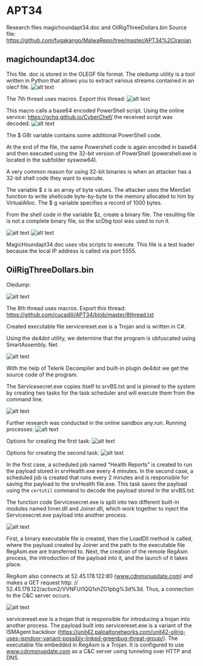 # APT34
Research files  magichoundapt34.doc and  OilRigThreeDollars.bin
Source file:
<https://github.com/fugakango/MalwaRepo/tree/master/APT34%2CIranian>
## magichoundapt34.doc
This file. doc is stored in the OLEGF file format. The oledump utility is a tool written in Python that allows you to extract various streams contained in an olecf file.
![alt text](screen/magic_ole.PNG "Oledump")

The 7th thread uses macros. Export this thread:
![alt text](screen/7thread.PNG "Oledump export")

This macro calls a base64 encoded PowerShell script. Using the online service: <https://gchq.github.io/CyberChef/> the received script was decoded.
![alt text](screen/magic_decode.PNG "Decode")

The $ G8t variable contains some additional PowerShell code.

At the end of the file, the same Powershell code is again encoded in base64 and then executed using the 32-bit version of PowerShell (powershell.exe is located in the subfolder syswow64).

A very common reason for using 32-bit binaries is when an attacker has a 32-bit shell code they want to execute. 

The variable $ z is an array of byte values. The attacker uses the MemSet function to write shellcode byte-by-byte to the memory allocated to him by VirtualAlloc. The $ g variable specifies a record of 1000 bytes.

From the shell code in the variable $z, create a binary file. The resulting file is not a complete binary file, so the scDbg tool was used to run it.

![alt text](screen/scdbg.PNG "scDbg")
![alt text](screen/magic_run.PNG "scDbg")

MagicHoundapt34.doc uses vbs scripts to execute. This file is a test loader because the local IP address is called via port 5555.
## OilRigThreeDollars.bin
Oledump:

![alt text](screen/oil_ole.PNG "Oledump")

The 8th thread uses macros. Export this thread:
<https://github.com/cucadili/APT34/blob/master/8thread.txt>

Created executable file servicereset.exe is a Trojan and is written in C#.

Using the de4dot utility, we determine that the program is obfuscated using SmartAssembly. Net.

![alt text](screen/de4dot.PNG "de4dot")

With the help of Telerik Decompiler and built-in plugin de4dot we get the source code of the program.

The Servicesecret.exe copies itself to srvBS.txt and is pinned to the system by creating two tasks for the task scheduler and will execute them from the command line.

![alt text](screen/two_task.PNG "two tasks")

Further research was conducted in the online sandbox any.run.
Running processes:
![alt text](screen/run_process.PNG "Process")

Options for creating the first task:
![alt text](screen/param1.PNG "Param1")

Options for creating the seсond task:
![alt text](screen/param2.PNG "Param2")

In the first case, a scheduled job named “Health Reports” is created to run the payload stored in srvHealth.exe every 4 minutes. 
In the second case, a scheduled job is created that runs every 2 minutes and is responsible for saving the payload to the srvHealth file.exe. This task saves the payload using the `certutil` command to decode the payload stored in the srvBS.txt.

The function code Servicesecret.exe is split into two different built-in modules named Inner.dll and Joiner.dll, which work together to inject the Servicesecret.exe payload into another process.

![alt text](screen/in_jo.PNG "two module")

First, a binary executable file is created, then the LoadDll method is called, where the payload created by Joiner and the path to the executable file RegAsm.exe are transferred to. Next, the creation of the remote RegAsm process, the introduction of the payload into it, and the launch of it takes place.

RegAsm also connects at 52.45.178.122:80 (www.cdnmsnupdate.com) and makes a GET request http: // 52.45.178.122/action2/VVNFUi1QQ1xhZG1pbg%3d%3d. Thus, a connection to the C&C server occurs.

![alt text](screen/network_reg.PNG "Connect C&C")

servicereset.exe is a trojan that is responsible for introducing a trojan into another process. The payload built into servicereset.exe is a variant of the ISMAgent backdoor (<https://unit42.paloaltonetworks.com/unit42-oilrig-uses-ismdoor-variant-possibly-linked-greenbug-threat-group/>). The executable file embedded in RegAsm is a Trojan. It is configured to use www.cdnmsnupdate.com as a C&C server using tunneling over HTTP and DNS.